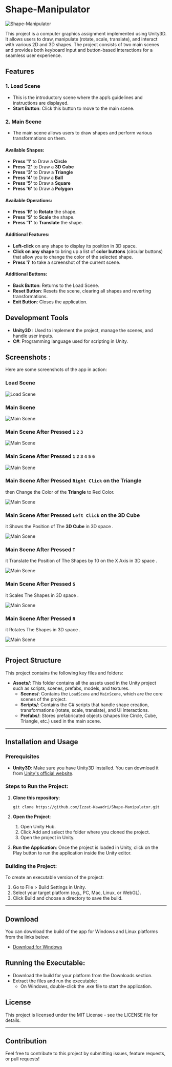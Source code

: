 # Shape-Manipulator

![Shape-Manipulator](./Screenshots/ShapeManipulator.png)

This project is a computer graphics assignment implemented using Unity3D. It allows users to draw, manipulate (rotate, scale, translate), and interact with various 2D and 3D shapes. The project consists of two main scenes and provides both keyboard input and button-based interactions for a seamless user experience.

## Features

### 1. Load Scene
- This is the introductory scene where the app’s guidelines and instructions are displayed.
- **Start Button**: Click this button to move to the main scene.

### 2. Main Scene
- The main scene allows users to draw shapes and perform various transformations on them.
  
#### Available Shapes:
- **Press '1'** to Draw a **Circle**
- **Press '2'** to Draw a **3D Cube**
- **Press '3'** to Draw a **Triangle**
- **Press '4'** to Draw a **Ball**
- **Press '5'** to Draw a **Square**
- **Press '6'** to Draw a **Polygon**

#### Available Operations:
- **Press 'R'** to **Rotate** the shape.
- **Press 'S'** to **Scale** the shape.
- **Press 'T'** to **Translate** the shape.

#### Additional Features:
- **Left-click** on any shape to display its position in 3D space.
- **Click on any shape** to bring up a list of **color buttons** (circular buttons) that allow you to change the color of the selected shape.
- **Press 'i'** to take a screenshot of the current scene.

#### Additional Buttons:
- **Back Button**: Returns to the Load Scene.
- **Reset Button**: Resets the scene, clearing all shapes and reverting transformations.
- **Exit Button**: Closes the application.

## Development Tools

- **Unity3D** : Used to implement the project, manage the scenes, and handle user inputs.
- **C#**: Programming language used for scripting in Unity.

## Screenshots :
Here are some screenshots of the app in action:

### Load Scene
![Load Scene](./Screenshots/Screenshot1.png)

### Main Scene
![Main Scene](./Screenshots/Screenshot2.png)

### Main Scene After Pressed `1` `2` `3`
![Main Scene](./Screenshots/Screenshot3.png)

### Main Scene After Pressed `1` `2` `3` `4` `5` `6`
![Main Scene](./Screenshots/Screenshot4.png)


### Main Scene After Pressed `Right Click` on the **Triangle** 
then Change the Color of the **Triangle** to Red Color.

![Main Scene](./Screenshots/Screenshot5.png)


### Main Scene After Pressed `Left Click` on the **3D Cube**
it Shows the Position of The **3D Cube** in 3D space .

![Main Scene](./Screenshots/Screenshot6.png)


### Main Scene After Pressed `T`
it Translate the Position of The Shapes by 10 on the X Axis in 3D space .

![Main Scene](./Screenshots/Screenshot7.png)


### Main Scene After Pressed `S`
it Scales The Shapes in 3D space .

![Main Scene](./Screenshots/Screenshot8.png)


### Main Scene After Pressed `R`
it Rotates The Shapes in 3D space .

![Main Scene](./Screenshots/Screenshot9.png)

---

## Project Structure
This project contains the following key files and folders:

- **Assets/**: This folder contains all the assets used in the Unity project such as scripts, scenes, prefabs, models, and textures.
  - **Scenes/**: Contains the `LoadScene` and `MainScene`, which are the core scenes of the project.
  - **Scripts/**: Contains the C# scripts that handle shape creation, transformations (rotate, scale, translate), and UI interactions.
  - **Prefabs/**: Stores prefabricated objects (shapes like Circle, Cube, Triangle, etc.) used in the main scene.
  
--- 

## Installation and Usage

### Prerequisites
- **Unity3D**: Make sure you have Unity3D installed. You can download it from [Unity's official website](https://unity.com/).

### Steps to Run the Project:
1. **Clone this repository**:
   ```
   git clone https://github.com/Izzat-Kawadri/Shape-Manipulator.git
   ```
2. **Open the Project**:
     1. Open Unity Hub.
     2. Click Add and select the folder where you cloned the project.
     3. Open the project in Unity.

3. **Run the Application**:
        Once the project is loaded in Unity, click on the Play button to run the application inside the Unity editor.

### Building the Project:

To create an executable version of the project:

  1. Go to File > Build Settings in Unity.
  2. Select your target platform (e.g., PC, Mac, Linux, or WebGL).
  3.  Click Build and choose a directory to save the build.

--- 

## Download
You can download the build of the app for Windows and Linux platforms from the links below:

- [Download for Windows ](./Shape_Manipulator.zip)  


## Running the Executable:
- Download the build for your platform from the Downloads section.
- Extract the files and run the executable:
   - On Windows, double-click the .exe file to start the application.
   

## License

This project is licensed under the MIT License - see the LICENSE file for details.

--- 

## Contribution

Feel free to contribute to this project by submitting issues, feature requests, or pull requests!
